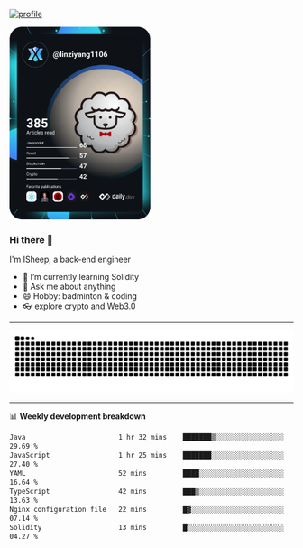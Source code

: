 [![profile](https://user-images.githubusercontent.com/54968314/208005045-e4b42f3b-833d-4242-bfcc-e764865553a2.svg)](https://www.calligrapher.ai/)

<a href="https://app.daily.dev/linziyang1106"><img src="/devcard.png" width="250" alt="ISheep's Dev Card"/></a>

### Hi there 🐏

I'm ISheep, a back-end engineer

- 🔭 I’m currently learning Solidity
- 💬 Ask me about anything
- 😄 Hobby: badminton & coding
- 👓 explore crypto and Web3.0

-------

![](https://raw.githubusercontent.com/ISheepp/ISheepp/output/github-contribution-grid-snake.svg)

-------

📊 **Weekly development breakdown**
<!--START_SECTION:waka-->

```text
Java                       1 hr 32 mins    ███████▒░░░░░░░░░░░░░░░░░   29.69 %
JavaScript                 1 hr 25 mins    ███████░░░░░░░░░░░░░░░░░░   27.40 %
YAML                       52 mins         ████░░░░░░░░░░░░░░░░░░░░░   16.64 %
TypeScript                 42 mins         ███▒░░░░░░░░░░░░░░░░░░░░░   13.63 %
Nginx configuration file   22 mins         █▓░░░░░░░░░░░░░░░░░░░░░░░   07.14 %
Solidity                   13 mins         █░░░░░░░░░░░░░░░░░░░░░░░░   04.27 %
```

<!--END_SECTION:waka-->
